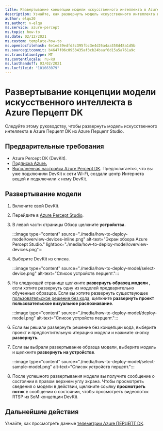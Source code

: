```yaml
---
title: Развертывание концепции модели искусственного интеллекта в Azure Перцепт DK
description: Узнайте, как развернуть модель искусственного интеллекта в Azure Перцепт DK из Azure Перцепт Studio.
author: elqu20
ms.author: v-elqu
ms.service: azure-percept
ms.topic: how-to
ms.date: 02/12/2021
ms.custom: template-how-to
ms.openlocfilehash: 6e1ed39edfd3c395fbc3e4d26a4aa358d48a1d5b
ms.sourcegitcommit: b4647f06c0953435af3cb24baaf6d15a5a761a9c
ms.translationtype: MT
ms.contentlocale: ru-RU
ms.lasthandoff: 03/02/2021
ms.locfileid: "101663079"
---
```

# <a name="deploy-a-vision-ai-model-to-your-azure-percept-dk"></a>Развертывание концепции модели искусственного интеллекта в Azure Перцепт DK

Следуйте этому руководству, чтобы развернуть модель искусственного интеллекта в Azure Перцепт DK из Azure Перцепт Studio.

## <a name="prerequisites"></a>Предварительные требования

- Azure Percept DK (DevKit).
- [Подписка Azure.](https://azure.microsoft.com/free/)
- [Выполненная настройка Azure Percept DK](./quickstart-percept-dk-set-up.md). Предполагается, что вы уже подключили DevKit к сети Wi-Fi, создали центр Интернета вещей и подключили к нему DevKit.

## <a name="model-deployment"></a>Развертывание модели

1. Включите свой DevKit.

1. Перейдите в [Azure Percept Studio](https://go.microsoft.com/fwlink/?linkid=2135819).

1. В левой части страницы Обзор щелкните **устройства**.

    :::image type="content" source="./media/how-to-deploy-model/overview-devices-inline.png" alt-text="Экран обзора Azure Percept Studio." lightbox="./media/how-to-deploy-model/overview-devices.png":::

1. Выберите DevKit из списка.

    :::image type="content" source="./media/how-to-deploy-model/select-device.png" alt-text="Список устройств перцепт.":::

1. На следующей странице щелкните **развернуть образец модели** , если хотите развернуть одну из моделей предварительно обученных образцов. Если вы хотите развернуть существующее [пользовательское решение без кода](./tutorial-nocode-vision.md), щелкните **развернуть проект пользовательское визуальное распознавание**.

    :::image type="content" source="./media/how-to-deploy-model/deploy-model.png" alt-text="Список устройств перцепт.":::

1. Если вы решили развернуть решение без концепции кода, выберите проект и предпочтительную итерацию модели и нажмите кнопку **развернуть**.

1. Если вы выбрали развертывание образца модели, выберите модель и щелкните **развернуть на устройстве**.

    :::image type="content" source="./media/how-to-deploy-model/select-sample-model.png" alt-text="Список устройств перцепт.":::

1. После успешного развертывания модели вы получите сообщение о состоянии в правом верхнем углу экрана. Чтобы просмотреть сведения о модели в действии, щелкните ссылку **просмотреть поток** в сообщении о состоянии, чтобы просмотреть видеопоток RTSP из SoM концепции DevKit.

## <a name="next-steps"></a>Дальнейшие действия

Узнайте, как просмотреть данные [телеметрии Azure ПЕРЦЕПТ DK](how-to-view-telemetry.md).